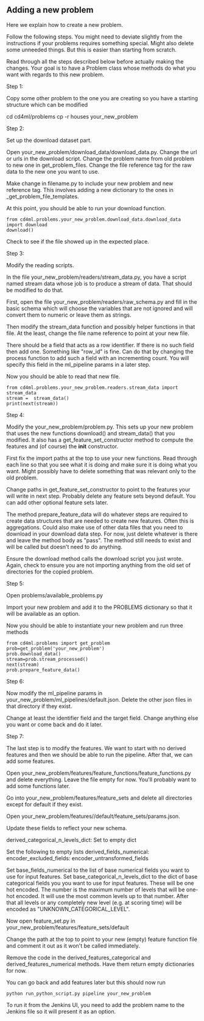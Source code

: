 Adding a new problem
------------------------
Here we explain how to create a new problem. 

Follow the following steps. You might need to deviate slightly from the instructions if
your problems requires something special. Might also delete some unneeded things. But this is
easier than starting from scratch.

Read through all the steps described below before actually making the changes. Your goal is 
to have a Problem class whose methods do what you want with regards to this new problem.

Step 1:

Copy some other problem to the one you are creating so you have a starting
structure which can be modified

cd cd4ml/problems
cp -r houses your_new_problem

Step 2:

Set up the download dataset part.

Open your_new_problem/download_data/download_data.py.
Change the url or urls in the download script.
Change the problem name from old problem to new one in get_problem_files.
Change the file reference tag for the raw data to the new one you want to use. 

Make change in filename.py to include your new problem and new reference tag. 
This involves adding a new dictionary to the ones in _get_problem_file_templates.

At this point, you should be able to run your download function.
```
from cd4ml.problems.your_new_problem.download_data.download_data import download
download()
```

Check to see if the file showed up in the expected place.

Step 3:

Modify the reading scripts.

In the file 
your_new_problem/readers/stream_data.py, you have a script named
stream data whose job is to produce a stream of data. That should be 
modified to do that. 

First, open the file 
your_new_problem/readers/raw_schema.py
and fill in the basic schema which will choose the variables that
are not ignored and will convert them to numeric or leave them
as strings.

Then modify the stream_data function and possibly helper functions in
that file. At the least, change the file name reference to point
at your new file.

There should be a field that acts as a row identifier. If there is no
such field then add one. Something like "row_id" is fine. Can do that by
changing the process function to add such a field with an incrementing
count. You will specify this field in the ml_pipeline params in a later
step.

Now you should be able to read that new file.
```
from cd4ml.problems.your_new_problem.readers.stream_data import stream_data 
stream =  stream_data()
print(next(stream))
```

Step 4:

Modify the your_new_problem/problem.py. This sets up your new problem that uses the new
functions download() and stream_data() that you modified. It also has a get_feature_set_constructor
method to compute the features and (of course) the __init__ constructor.

First fix the import paths at the top to use your new functions. Read through each line so
that you see what it is doing and make sure it is doing what you want. Might possibly
have to delete something that was relevant only to the old problem.

Change paths in 
get_feature_set_constructor
to point to the features your will write in next step. Probably delete any feature sets 
beyond default. You can add other optional feature sets later.

The method prepare_feature_data will do whatever steps are required to create data structures
that are needed to create new features. Often this is aggregations. Could also make use of 
other data files that you need to download in your download data step. For now, just delete
whatever is there and leave the method body as "pass". The method still needs to exist and 
will be called but doesn't need to do anything.

Ensure the download method calls the download script you just wrote. Again, check to ensure you
are not importing anything from the old set of directories for the copied problem.

Step 5:

Open problems/available_problems.py

Import your new problem and add it to the PROBLEMS dictionary so that it will be available 
as an option.

Now you should be able to instantiate your new problem and run three methods

```
from cd4ml.problems import get_problem
prob=get_problem('your_new_problem')
prob.download_data()
stream=prob.stream_processed()
next(stream)
prob.prepare_feature_data()  
```

Step 6:
   
Now modify the ml_pipeline params in your_new_problem/ml_pipelines/default.json. Delete the
other json files in that directory if they exist.

Change at least the identifier field and the target field. Change anything else you want
or come back and do it later.

Step 7:

The last step is to modify the features. We want to start with no derived features and then we should
be able to run the pipeline. After that, we can add some features.

Open your_new_problem/features/feature_functions/feature_functions.py
and delete everything. Leave the file empty for now. You'll probably want to add some
functions later.

Go into your_new_problem/features/feature_sets and delete all directories except for default
if they exist.

Open your_new_problem/features//default/feature_sets/params.json. 

Update these fields to reflect your new schema. 

derived_categorical_n_levels_dict: Set to empty dict

Set the following to empty lists
derived_fields_numerical: 
encoder_excluded_fields:
encoder_untransformed_fields

Set base_fields_numerical to the list of base numerical fields you want to use for input features.
Set base_categorical_n_levels_dict to the dict of base categorical fields you you want to use for input features.
These will be one hot encoded. The number is the maximum number of levels that will be one-hot encoded. It will use the
most common levels up to that number. After that all levels or any completely new level (e.g. at scoring time)
will be encoded as "UNKNOWN_CATEGORICAL_LEVEL".

Now open feature_set.py in your_new_problem/features/feature_sets/default

Change the path at the top to point to your new (empty) feature function file and comment it 
out as it won't be called immediately.

Remove the code in the derived_features_categorical and derived_features_numerical methods. 
Have them return empty dictionaries for now.


You can go back and add features later but this should now run

```
python run_python_script.py pipeline your_new_problem
```

To run it from the Jenkins UI, you need to add the problem name to 
the Jenkins file so it will present it as an option.

